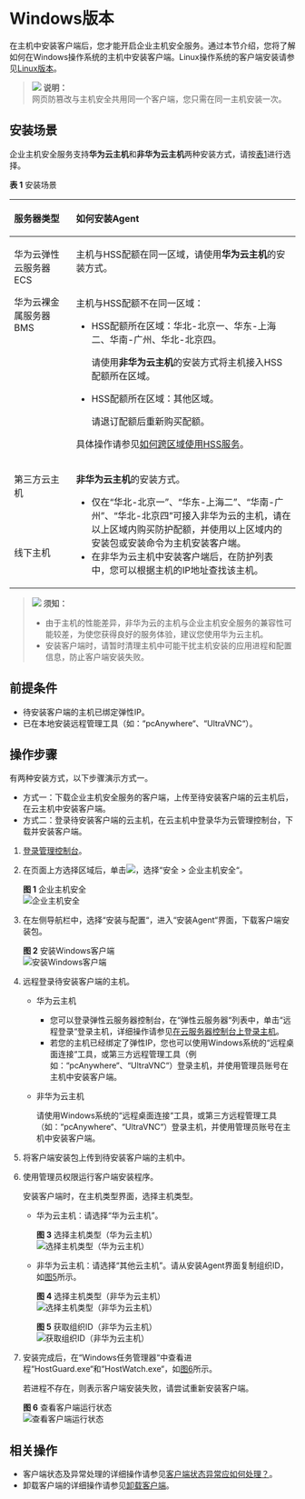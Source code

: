 # Windows版本<a name="hss_01_0235"></a>

在主机中安装客户端后，您才能开启企业主机安全服务。通过本节介绍，您将了解如何在Windows操作系统的主机中安装客户端。Linux操作系统的客户端安装请参见[Linux版本](Linux版本.md)。

>![](public_sys-resources/icon-note.gif) **说明：**   
>网页防篡改与主机安全共用同一个客户端，您只需在同一主机安装一次。  

## 安装场景<a name="section16825043312"></a>

企业主机安全服务支持**华为云主机**和**非华为云主机**两种安装方式，请按[表1](#hss_01_0234_table114917164498)进行选择。

**表 1**  安装场景

<a name="hss_01_0234_table114917164498"></a>
<table><thead align="left"><tr id="hss_01_0234_row4150816114916"><th class="cellrowborder" valign="top" width="21.67%" id="mcps1.2.3.1.1"><p id="hss_01_0234_p215031615493"><a name="hss_01_0234_p215031615493"></a><a name="hss_01_0234_p215031615493"></a>服务器类型</p>
</th>
<th class="cellrowborder" valign="top" width="78.33%" id="mcps1.2.3.1.2"><p id="hss_01_0234_p5150216184918"><a name="hss_01_0234_p5150216184918"></a><a name="hss_01_0234_p5150216184918"></a>如何安装Agent</p>
</th>
</tr>
</thead>
<tbody><tr id="hss_01_0234_row19150151664911"><td class="cellrowborder" rowspan="2" valign="top" width="21.67%" headers="mcps1.2.3.1.1 "><p id="hss_01_0234_p966513359117"><a name="hss_01_0234_p966513359117"></a><a name="hss_01_0234_p966513359117"></a>华为云弹性云服务器ECS</p>
<p id="hss_01_0234_p135453716115"><a name="hss_01_0234_p135453716115"></a><a name="hss_01_0234_p135453716115"></a>华为云裸金属服务器BMS</p>
</td>
<td class="cellrowborder" valign="top" width="78.33%" headers="mcps1.2.3.1.2 "><p id="hss_01_0234_p4150181614499"><a name="hss_01_0234_p4150181614499"></a><a name="hss_01_0234_p4150181614499"></a>主机与HSS配额在同一区域，请使用<strong id="hss_01_0234_b16617201129"><a name="hss_01_0234_b16617201129"></a><a name="hss_01_0234_b16617201129"></a>华为云主机</strong>的安装方式。</p>
</td>
</tr>
<tr id="hss_01_0234_row1715013165495"><td class="cellrowborder" valign="top" headers="mcps1.2.3.1.1 "><p id="hss_01_0234_p1716714918537"><a name="hss_01_0234_p1716714918537"></a><a name="hss_01_0234_p1716714918537"></a>主机与HSS配额不在同一区域：</p>
<a name="hss_01_0234_ul1677913318110"></a><a name="hss_01_0234_ul1677913318110"></a><ul id="hss_01_0234_ul1677913318110"><li>HSS配额所在区域：华北-北京一、华东-上海二、华南-广州、华北-北京四。<p id="hss_01_0234_p129001851111015"><a name="hss_01_0234_p129001851111015"></a><a name="hss_01_0234_p129001851111015"></a>请使用<strong id="hss_01_0234_b799315366126"><a name="hss_01_0234_b799315366126"></a><a name="hss_01_0234_b799315366126"></a>非华为云主机</strong>的安装方式将主机接入HSS配额所在区域。</p>
</li></ul>
<a name="hss_01_0234_ul2094613891110"></a><a name="hss_01_0234_ul2094613891110"></a><ul id="hss_01_0234_ul2094613891110"><li>HSS配额所在区域：其他区域。<p id="hss_01_0234_p68299872112"><a name="hss_01_0234_p68299872112"></a><a name="hss_01_0234_p68299872112"></a>请退订配额后重新购买配额。</p>
</li></ul>
<p id="hss_01_0234_p212169114"><a name="hss_01_0234_p212169114"></a><a name="hss_01_0234_p212169114"></a>具体操作请参见<a href="https://support.huaweicloud.com/hss_faq/hss_01_0159.html" target="_blank" rel="noopener noreferrer">如何跨区域使用HSS服务</a>。</p>
</td>
</tr>
<tr id="hss_01_0234_row1715010162495"><td class="cellrowborder" valign="top" width="21.67%" headers="mcps1.2.3.1.1 "><p id="hss_01_0234_p4150716174914"><a name="hss_01_0234_p4150716174914"></a><a name="hss_01_0234_p4150716174914"></a>第三方云主机</p>
</td>
<td class="cellrowborder" rowspan="2" valign="top" width="78.33%" headers="mcps1.2.3.1.2 "><p id="hss_01_0234_p0150616134918"><a name="hss_01_0234_p0150616134918"></a><a name="hss_01_0234_p0150616134918"></a><strong id="hss_01_0234_b17626227101210"><a name="hss_01_0234_b17626227101210"></a><a name="hss_01_0234_b17626227101210"></a>非华为云主机</strong>的安装方式。</p>
<a name="hss_01_0234_ul196058314920"></a><a name="hss_01_0234_ul196058314920"></a><ul id="hss_01_0234_ul196058314920"><li>仅在<span class="parmvalue" id="hss_01_0234_parmvalue1580913141594"><a name="hss_01_0234_parmvalue1580913141594"></a><a name="hss_01_0234_parmvalue1580913141594"></a>“华北-北京一”</span>、<span class="parmvalue" id="hss_01_0234_parmvalue380910148913"><a name="hss_01_0234_parmvalue380910148913"></a><a name="hss_01_0234_parmvalue380910148913"></a>“华东-上海二”</span>、<span class="parmvalue" id="hss_01_0234_parmvalue15813814898"><a name="hss_01_0234_parmvalue15813814898"></a><a name="hss_01_0234_parmvalue15813814898"></a>“华南-广州”</span>、<span class="parmvalue" id="hss_01_0234_parmvalue128132014799"><a name="hss_01_0234_parmvalue128132014799"></a><a name="hss_01_0234_parmvalue128132014799"></a>“华北-北京四”</span>可接入非华为云的主机，请在以上区域内购买防护配额，并使用以上区域内的安装包或安装命令为主机安装客户端。</li><li>在非华为云主机中安装客户端后，在防护列表中，您可以根据主机的IP地址查找该主机。</li></ul>
</td>
</tr>
<tr id="hss_01_0234_row3151181614491"><td class="cellrowborder" valign="top" headers="mcps1.2.3.1.1 "><p id="hss_01_0234_p115112161495"><a name="hss_01_0234_p115112161495"></a><a name="hss_01_0234_p115112161495"></a>线下主机</p>
</td>
</tr>
</tbody>
</table>

>![](public_sys-resources/icon-notice.gif) **须知：**   
>-   由于主机的性能差异，非华为云的主机与企业主机安全服务的兼容性可能较差，为使您获得良好的服务体验，建议您使用华为云主机。  
>-   安装客户端时，请暂时清理主机中可能干扰主机安装的应用进程和配置信息，防止客户端安装失败。  

## 前提条件<a name="section145381446145316"></a>

-   待安装客户端的主机已绑定弹性IP。
-   已在本地安装远程管理工具（如：“pcAnywhere“、“UltraVNC“）。

## 操作步骤<a name="section192703820307"></a>

有两种安装方式，以下步骤演示方式一。

-   方式一：下载企业主机安全服务的客户端，上传至待安装客户端的云主机后，在云主机中安装客户端。
-   方式二：登录待安装客户端的云主机，在云主机中登录华为云管理控制台，下载并安装客户端。

1.  [登录管理控制台](https://console.huaweicloud.com)。
2.  在页面上方选择区域后，单击![](figures/icon-servicelist.png)，选择“安全  \>  企业主机安全“。

    **图 1**  企业主机安全<a name="hss_01_0229_fig1271516227232"></a>  
    ![](figures/企业主机安全.png "企业主机安全")

3.  在左侧导航栏中，选择“安装与配置“，进入“安装Agent“界面，下载客户端安装包。

    **图 2**  安装Windows客户端<a name="zh-cn_topic_0167639837_fig98256510550"></a>  
    ![](figures/安装Windows客户端.png "安装Windows客户端")

4.  远程登录待安装客户端的主机。
    -   华为云主机
        -   您可以登录弹性云服务器控制台，在“弹性云服务器“列表中，单击“远程登录“登录主机，详细操作请参见[在云服务器控制台上登录主机](https://support.huaweicloud.com/usermanual-ecs/zh-cn_topic_0027290684.html)。
        -   若您的主机已经绑定了弹性IP，您也可以使用Windows系统的“远程桌面连接“工具，或第三方远程管理工具（例如：“pcAnywhere“、“UltraVNC“）登录主机，并使用管理员账号在主机中安装客户端。

    -   非华为云主机

        请使用Windows系统的“远程桌面连接“工具，或第三方远程管理工具（如：“pcAnywhere“、“UltraVNC“）登录主机，并使用管理员账号在主机中安装客户端。

5.  将客户端安装包上传到待安装客户端的主机中。
6.  使用管理员权限运行客户端安装程序。

    安装客户端时，在主机类型界面，选择主机类型。

    -   华为云主机：请选择“华为云主机”。

        **图 3**  选择主机类型（华为云主机）<a name="zh-cn_topic_0199816002_fig14562154711415"></a>  
        ![](figures/选择主机类型（华为云主机）.png "选择主机类型（华为云主机）")

    -   非华为云主机：请选择“其他云主机”。请从安装Agent界面复制组织ID，如[图5](#zh-cn_topic_0199816002_fig191838428527)所示。

        **图 4**  选择主机类型（非华为云主机）<a name="zh-cn_topic_0199816002_fig661243085110"></a>  
        ![](figures/选择主机类型（非华为云主机）.png "选择主机类型（非华为云主机）")

        **图 5**  获取组织ID（非华为云主机）<a name="zh-cn_topic_0199816002_fig191838428527"></a>  
        ![](figures/获取组织ID（非华为云主机）.png "获取组织ID（非华为云主机）")

7.  安装完成后，在“Windows任务管理器“中查看进程“HostGuard.exe“和“HostWatch.exe“，如[图6](#fig10894450191811)所示。

    若进程不存在，则表示客户端安装失败，请尝试重新安装客户端。

    **图 6**  查看客户端运行状态<a name="fig10894450191811"></a>  
    ![](figures/查看客户端运行状态.png "查看客户端运行状态")


## 相关操作<a name="section982995012508"></a>

-   客户端状态及异常处理的详细操作请参见[客户端状态异常应如何处理？](https://support.huaweicloud.com/hss_faq/hss_01_0036.html)。
-   卸载客户端的详细操作请参见[卸载客户端](https://support.huaweicloud.com/hss_faq/hss_01_0119.html)。

